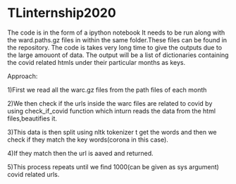 # TLinternship2020
The code is in the form of a ipython notebook
It needs to be run along with the ward.paths.gz files in within the same folder.These files can be found in the repository.
The code is takes very long time to give the outputs due to the large amouont of data.
The output will be a list of dictionaries containing the covid related htmls under their particular months as keys.

Approach:

1)First we read all the warc.gz files from the path files of each month 


2)We then check if the urls inside the warc files are related to covid by using check_if_covid function which inturn reads the data
from the html files,beautifies it.


3)This data is then split using nltk tokenizer t get the words and then we check if they match the key words(corona in this case).


4)If they match then the url is aaved and returned.


5)This process repeats until we find 1000(can be given as sys argument) covid related urls.
